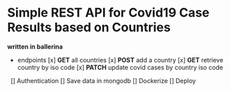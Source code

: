 # Simple REST API for Covid19 Case Results based on Countries

**written in ballerina**

- endpoints
[x] **GET** all countries 
[x] **POST** add a country 
[x] **GET** retrieve country by iso code 
[x] **PATCH** update covid cases by country iso code 

&nbsp;
[] Authentication 
[] Save data in mongodb 
[] Dockerize 
[] Deploy 